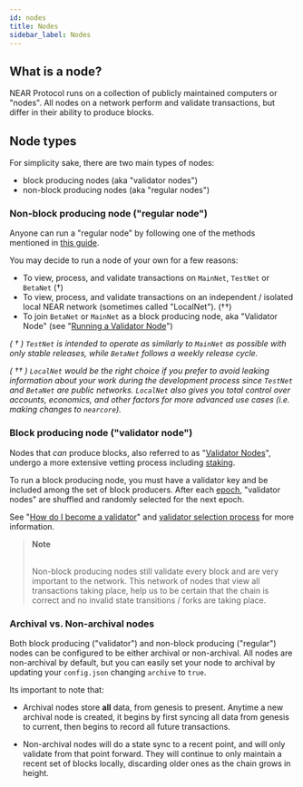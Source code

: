 ```yaml
---
id: nodes
title: Nodes
sidebar_label: Nodes
---
```


## What is a node?

NEAR Protocol runs on a collection of publicly maintained computers or "nodes". All nodes on a network perform and validate transactions, but differ in their ability to produce blocks.  

## Node types

For simplicity sake, there are two main types of nodes: 
  - block producing nodes (aka "validator nodes")
  - non-block producing nodes (aka "regular nodes")

### Non-block producing node ("regular node")

Anyone can run a "regular node" by following one of the methods mentioned in [this guide](/docs/local-setup/running-a-node). 

You may decide to run a node of your own for a few reasons:

  - To view, process, and validate transactions on `MainNet`, `TestNet` or `BetaNet` (†)
  - To view, process, and validate transactions on an independent / isolated local NEAR network (sometimes called "LocalNet"). (††)
  - To join `BetaNet` or `MainNet` as a block producing node, aka "Validator Node" (see "[Running a Validator Node](/docs/validator/staking)")

  _( † ) `TestNet` is intended to operate as similarly to `MainNet`  as possible with only stable releases, while `BetaNet` follows a weekly release cycle._

_( †† ) `LocalNet` would be the right choice if you prefer to avoid leaking information about your work during the development process since `TestNet` and `BetaNet` are *public* networks. `LocalNet` also gives you total control over accounts, economics, and other factors for more advanced use cases (i.e. making changes to `nearcore`)._


### Block producing node ("validator node")

Nodes that _can_ produce blocks, also referred to as "[Validator Nodes](/docs/validator/staking-overview)", undergo a more extensive vetting process including [staking](/docs/validator/staking).

To run a block producing node, you must have a validator key and be included among the set of block producers. After each [epoch](/docs/concepts/epoch), "validator nodes" are shuffled and randomly selected for the next epoch. 

See "[How do I become a validator](http://localhost:3000/docs/validator/validator-faq#how-do-i-become-a-validator)" and [validator selection process](https://nomicon.io/Economics/README.html?validator-selection#validator-selection) for more information.

<blockquote class="warning">
<strong>Note</strong><br><br>

Non-block producing nodes still validate every block and are very important to the network. This network of nodes that view all transactions taking place, help us to be certain that the chain is correct and no invalid state transitions / forks are taking place.

</blockquote>

### Archival vs. Non-archival nodes

Both block producing ("validator") and non-block producing ("regular") nodes can be configured to be either archival or non-archival. All nodes are non-archival by default, but you can easily set your node to archival by updating your `config.json` changing `archive` to `true`.

Its important to note that:

 - Archival nodes store <strong>all</strong> data, from genesis to present. Anytime a new archival node is created, it begins by first syncing all data from genesis to current, then begins to record all future transactions. 

 - Non-archival nodes will do a state sync to a recent point, and will only validate from that point forward. They will continue to only maintain a recent set of blocks locally, discarding older ones as the chain grows in height.
